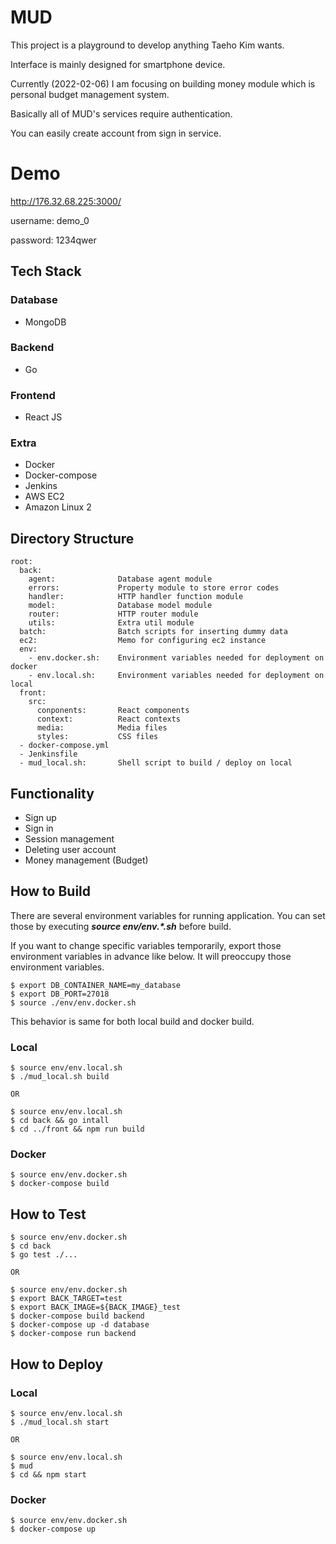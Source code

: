 # MUD
This project is a playground to develop anything Taeho Kim wants.

Interface is mainly designed for smartphone device.

Currently (2022-02-06) I am focusing on building money module which is personal budget management system.

Basically all of MUD's services require authentication.

You can easily create account from sign in service.

# Demo
http://176.32.68.225:3000/

username: demo_0

password: 1234qwer

## Tech Stack
### Database
  * MongoDB

### Backend
  * Go

### Frontend
  * React JS

### Extra
  * Docker
  * Docker-compose
  * Jenkins
  * AWS EC2
  * Amazon Linux 2

## Directory Structure
```
root:
  back:
    agent:              Database agent module
    errors:             Property module to store error codes
    handler:            HTTP handler function module
    model:              Database model module
    router:             HTTP router module
    utils:              Extra util module
  batch:                Batch scripts for inserting dummy data
  ec2:                  Memo for configuring ec2 instance
  env:
    - env.docker.sh:    Environment variables needed for deployment on docker
    - env.local.sh:     Environment variables needed for deployment on local
  front:
    src:
      conponents:       React components
      context:          React contexts
      media:            Media files
      styles:           CSS files
  - docker-compose.yml
  - Jenkinsfile
  - mud_local.sh:       Shell script to build / deploy on local
```

## Functionality
  * Sign up
  * Sign in
  * Session management
  * Deleting user account
  * Money management (Budget)

## How to Build
There are several environment variables for running application. You can set those by executing **_source env/env.*.sh_** before build.

If you want to change specific variables temporarily, export those environment variables in advance like below. It will preoccupy those environment variables.
```
$ export DB_CONTAINER_NAME=my_database
$ export DB_PORT=27018
$ source ./env/env.docker.sh
```

This behavior is same for both local build and docker build.

### Local
```
$ source env/env.local.sh
$ ./mud_local.sh build

OR

$ source env/env.local.sh
$ cd back && go intall
$ cd ../front && npm run build
```

### Docker
```
$ source env/env.docker.sh
$ docker-compose build
```

## How to Test
```
$ source env/env.docker.sh
$ cd back
$ go test ./...

OR

$ source env/env.docker.sh
$ export BACK_TARGET=test
$ export BACK_IMAGE=${BACK_IMAGE}_test
$ docker-compose build backend
$ docker-compose up -d database
$ docker-compose run backend
```

## How to Deploy
### Local
```
$ source env/env.local.sh
$ ./mud_local.sh start

OR

$ source env/env.local.sh
$ mud
$ cd && npm start
```

### Docker
```
$ source env/env.docker.sh
$ docker-compose up
```
